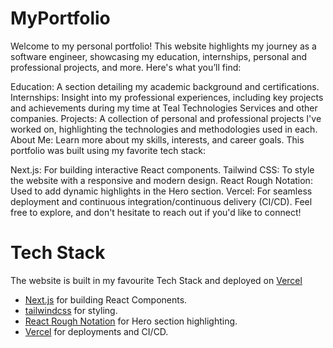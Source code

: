 # MyPortfolio
Welcome to my personal portfolio! This website highlights my journey as a software engineer, showcasing my education, internships, personal and professional projects, and more. Here's what you’ll find:

Education: A section detailing my academic background and certifications.
Internships: Insight into my professional experiences, including key projects and achievements during my time at Teal Technologies Services and other companies.
Projects: A collection of personal and professional projects I've worked on, highlighting the technologies and methodologies used in each.
About Me: Learn more about my skills, interests, and career goals.
This portfolio was built using my favorite tech stack:

Next.js: For building interactive React components.
Tailwind CSS: To style the website with a responsive and modern design.
React Rough Notation: Used to add dynamic highlights in the Hero section.
Vercel: For seamless deployment and continuous integration/continuous delivery (CI/CD).
Feel free to explore, and don't hesitate to reach out if you'd like to connect!

# Tech Stack

The website is built in my favourite Tech Stack and deployed on [Vercel](https://vercel.com)

- [Next.js](https://nextjs.org) for building React Components.
- [tailwindcss](https://tailwindcss.com) for styling.
- [React Rough Notation](https://roughnotation.com) for Hero section highlighting.
- [Vercel](https://vercel.com) for deployments and CI/CD.